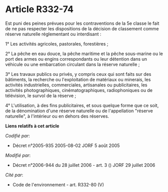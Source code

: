 # Article R332-74

Est puni des peines prévues pour les contraventions de la 5e classe le fait de ne pas respecter les dispositions de la
décision de classement comme réserve naturelle réglementant ou interdisant :

1° Les activités agricoles, pastorales, forestières ;

2° La pêche en eau douce, la pêche maritime et la pêche sous-marine ou le port des armes ou engins correspondants ou leur
détention dans un véhicule ou une embarcation circulant dans la réserve naturelle ;

3° Les travaux publics ou privés, y compris ceux qui sont faits sur des bâtiments, la recherche ou l'exploitation de
matériaux ou minerais, les activités industrielles, commerciales, artisanales ou publicitaires, les activités
photographiques, cinématographiques, radiophoniques ou de télévision, le survol de la réserve ;

4° L'utilisation, à des fins publicitaires, et sous quelque forme que ce soit, de la dénomination d'une réserve naturelle ou
de l'appellation "réserve naturelle", à l'intérieur ou en dehors des réserves.

**Liens relatifs à cet article**

_Codifié par_:

  - Décret n°2005-935 2005-08-02 JORF 5 août 2005

_Modifié par_:

  - Décret n°2006-944 du 28 juillet 2006 - art. 3 () JORF 29 juillet 2006

_Cité par_:

  - Code de l'environnement - art. R332-80 (V)
